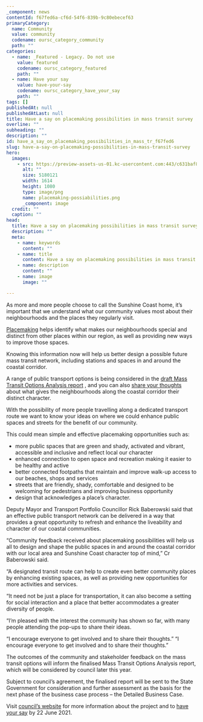 ```yaml
---
_component: news
contentId: f67fed6a-cf6d-54f6-839b-9c80ebecef63
primaryCategory:
  name: Community
  value: community
  codename: oursc_category_community
  path: ""
categories:
  - name: _Featured - Legacy. Do not use
    value: featured
    codename: oursc_category_featured
    path: ""
  - name: Have your say
    value: have-your-say
    codename: oursc_category_have_your_say
    path: ""
tags: []
publishedAt: null
publishedAtLast: null
title: Have a say on placemaking possibilities in mass transit survey
overline: ""
subheading: ""
description: ""
id: have_a_say_on_placemaking_possibilities_in_mass_tr_f67fed6
slug: have-a-say-on-placemaking-possibilities-in-mass-transit-survey
hero:
  images:
    - src: https://preview-assets-us-01.kc-usercontent.com:443/c631baf8-1b46-001f-580c-d0001b68b4a8/a8138983-52c2-4854-bc29-aa8ee732a184/placemaking-possiabilities.png
      alt: ""
      size: 5180121
      width: 1614
      height: 1080
      type: image/png
      name: placemaking-possiabilities.png
      _component: image
  credit: ""
  caption: ""
head:
  title: Have a say on placemaking possibilities in mass transit survey
  description: ""
  meta:
    - name: keywords
      content: ""
    - name: title
      content: Have a say on placemaking possibilities in mass transit survey
    - name: description
      content: ""
    - name: image
      image: ""

---
```

As more and more people choose to call the Sunshine Coast home, it’s important that we understand what our community values most about their neighbourhoods and the places they regularly visit. 

[Placemaking](https://www.sunshinecoast.qld.gov.au/Council/Planning-and-Projects/Major-Regional-Projects/Sunshine-Coast-Mass-Transit-Project/Planning-for-growth/Planning-for-Places)
&#x20;helps identify what makes our neighbourhoods special and distinct from other places within our region, as well as providing new ways to improve those spaces.

Knowing this information now will help us better design a possible future mass transit network, including stations and spaces in and around the coastal corridor.

A range of public transport options is being considered in the [draft Mass Transit Options Analysis report](https://www.sunshinecoast.qld.gov.au/Council/Planning-and-Projects/Major-Regional-Projects/Sunshine-Coast-Mass-Transit-Project/Have-Your-Say)
, and you can also [share your thoughts](https://haveyoursay.sunshinecoast.qld.gov.au/sunshine-coast-mass-transit-how-will-you-make-your-way/survey_tools/mass-transit-survey)
&#x20;about what gives the neighbourhoods along the coastal corridor their distinct character.

With the possibility of more people travelling along a dedicated transport route we want to know your ideas on where we could enhance public spaces and streets for the benefit of our community.

This could mean simple and effective placemaking opportunities such as:

*   more public spaces that are green and shady, activated and vibrant, accessible and inclusive and reflect local our character
*   enhanced connection to open space and recreation making it easier to be healthy and active
*   better connected footpaths that maintain and improve walk-up access to our beaches, shops and services
*   streets that are friendly, shady, comfortable and designed to be welcoming for pedestrians and improving business opportunity  
*   design that acknowledges a place’s character.

Deputy Mayor and Transport Portfolio Councillor Rick Baberowski said that an effective public transport network can be delivered in a way that provides a great opportunity to refresh and enhance the liveability and character of our coastal communities.

“Community feedback received about placemaking possibilities will help us all to design and shape the public spaces in and around the coastal corridor with our local area and Sunshine Coast character top of mind,” Cr Baberowski said.

“A designated transit route can help to create even better community places by enhancing existing spaces, as well as providing new opportunities for more activities and services.

“It need not be just a place for transportation, it can also become a setting for social interaction and a place that better accommodates a greater diversity of people.

“I’m pleased with the interest the community has shown so far, with many people attending the pop-ups to share their ideas.

“I encourage everyone to get involved and to share their thoughts.” “I encourage everyone to get involved and to share their thoughts.”

The outcomes of the community and stakeholder feedback on the mass transit options will inform the finalised Mass Transit Options Analysis report, which will be considered by council later this year.

Subject to council’s agreement, the finalised report will be sent to the State Government for consideration and further assessment as the basis for the next phase of the business case process – the Detailed Business Case.

Visit [council’s website](https://www.sunshinecoast.qld.gov.au/Council/Planning-and-Projects/Major-Regional-Projects/Sunshine-Coast-Mass-Transit-Project?utm_source=Corporate&utm_medium=Spotlights&utm_campaign=Mass%20Transit&utm_term=Mass%20Transit)
&#x20;for more information about the project and to [have your say](https://haveyoursay.sunshinecoast.qld.gov.au/sunshine-coast-mass-transit-how-will-you-make-your-way/survey_tools/mass-transit-survey)
&#x20;by 22 June 2021.
